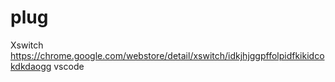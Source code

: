 # plug
Xswitch https://chrome.google.com/webstore/detail/xswitch/idkjhjggpffolpidfkikidcokdkdaogg
vscode

